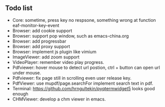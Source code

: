 ## Todo list
* Core: sometime, press key no respsone, something wrong at function eaf-monitor-key-event
* Browser: add cookie support
* Browser: support pop window, such as emacs-china.org
* Browser: add progressbar
* Browser: add proxy support
* Browser: implement js plugin like vimium
* ImageViewer: add zoom support
* VideoPlayer: remember video play progress.
* Pdfviewer: hover mouse to detect url postion, ctrl + button can open url under mouse.
* Pdfviewer: fix page still in scrolling even user release key.
* PdfViewer: use mupdf/page.searchFor implement search text in pdf.
* Terminal: https://github.com/hrngultekin/pyqtermwidget5 looks good enough
* CHMViewer: develop a chm viewer in emacs.
